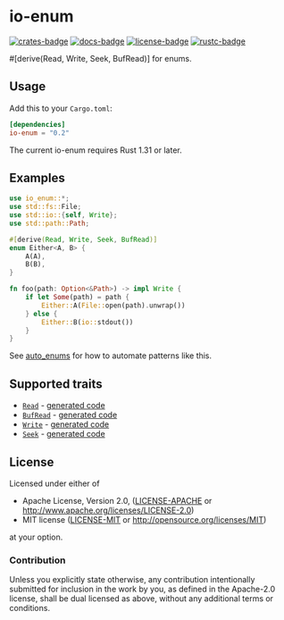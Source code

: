 # io-enum

[![crates-badge]][crates-url]
[![docs-badge]][docs-url]
[![license-badge]][license]
[![rustc-badge]][rustc-url]

[crates-badge]: https://img.shields.io/crates/v/io-enum.svg
[crates-url]: https://crates.io/crates/io-enum/
[docs-badge]: https://docs.rs/io-enum/badge.svg
[docs-url]: https://docs.rs/io-enum/
[license-badge]: https://img.shields.io/crates/l/io-enum.svg
[license]: #license
[rustc-badge]: https://img.shields.io/badge/rustc-1.31+-lightgray.svg
[rustc-url]: https://blog.rust-lang.org/2018/12/06/Rust-1.31-and-rust-2018.html

\#\[derive(Read, Write, Seek, BufRead)\] for enums.

## Usage

Add this to your `Cargo.toml`:

```toml
[dependencies]
io-enum = "0.2"
```

The current io-enum requires Rust 1.31 or later.

## Examples

```rust
use io_enum::*;
use std::fs::File;
use std::io::{self, Write};
use std::path::Path;

#[derive(Read, Write, Seek, BufRead)]
enum Either<A, B> {
    A(A),
    B(B),
}

fn foo(path: Option<&Path>) -> impl Write {
    if let Some(path) = path {
        Either::A(File::open(path).unwrap())
    } else {
        Either::B(io::stdout())
    }
}
```

See [auto_enums](https://github.com/taiki-e/auto_enums) for how to automate patterns like this.

## Supported traits

* [`Read`](https://doc.rust-lang.org/std/io/trait.Read.html) - [generated code](doc/read.md)
* [`BufRead`](https://doc.rust-lang.org/std/io/trait.BufRead.html) - [generated code](doc/buf_read.md)
* [`Write`](https://doc.rust-lang.org/std/io/trait.Write.html) - [generated code](doc/write.md)
* [`Seek`](https://doc.rust-lang.org/std/io/trait.Seek.html) - [generated code](doc/seek.md)

## License

Licensed under either of

* Apache License, Version 2.0, ([LICENSE-APACHE](LICENSE-APACHE) or <http://www.apache.org/licenses/LICENSE-2.0>)
* MIT license ([LICENSE-MIT](LICENSE-MIT) or <http://opensource.org/licenses/MIT>)

at your option.

### Contribution

Unless you explicitly state otherwise, any contribution intentionally submitted for inclusion in the work by you, as defined in the Apache-2.0 license, shall be dual licensed as above, without any additional terms or conditions.
